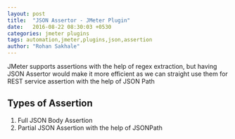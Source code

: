 ```yaml
---
layout: post
title:  "JSON Assertor - JMeter Plugin"
date:   2016-08-22 08:30:03 +0530
categories: jmeter plugins
tags: automation,jmeter,plugins,json,assertion
author: "Rohan Sakhale"
---
```


JMeter supports assertions with the help of regex extraction, but having JSON Assertor would make it more efficient as we can straight use them for REST service assertion with the help of JSON Path
<!--more-->
## Types of Assertion

1. Full JSON Body Assertion
2. Partial JSON Assertion with the help of JSONPath
